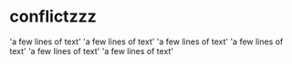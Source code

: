 # conflictzzz

'a few lines of text'
'a few lines of text'
'a few lines of text'
'a few lines of text'
'a few lines of text'
'a few lines of text'

